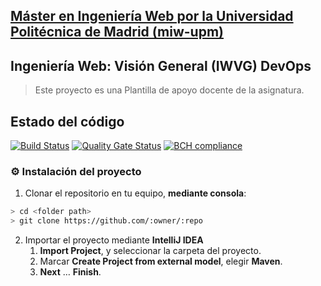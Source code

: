 ## [Máster en Ingeniería Web por la Universidad Politécnica de Madrid (miw-upm)](http://miw.etsisi.upm.es)
## Ingeniería Web: Visión General (IWVG) DevOps
> Este proyecto es una Plantilla de apoyo docente de la asignatura.

## Estado del código
[![Build Status](https://travis-ci.org/lconder/iwvg-devops-luis-conde.svg?branch=develop)](https://travis-ci.org/lconder/iwvg-devops-luis-conde)
[![Quality Gate Status](https://sonarcloud.io/api/project_badges/measure?project=lconder_iwvg-devops-luis-conde&metric=alert_status)](https://sonarcloud.io/dashboard?id=lconder_iwvg-devops-luis-conde) 
[![BCH compliance](https://bettercodehub.com/edge/badge/lconder/iwvg-devops-luis-conde?branch=develop)](https://bettercodehub.com/)

### :gear: Instalación del proyecto
1. Clonar el repositorio en tu equipo, **mediante consola**:
```sh
> cd <folder path>
> git clone https://github.com/:owner/:repo
```
2. Importar el proyecto mediante **IntelliJ IDEA**
   1. **Import Project**, y seleccionar la carpeta del proyecto.
   1. Marcar **Create Project from external model**, elegir **Maven**.
   1. **Next** … **Finish**.
